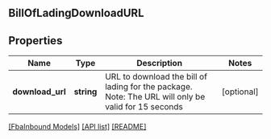 ## BillOfLadingDownloadURL

## Properties

Name | Type | Description | Notes
------------ | ------------- | ------------- | -------------
**download_url** | **string** | URL to download the bill of lading for the package. Note: The URL will only be valid for 15 seconds | [optional]

[[FbaInbound Models]](../) [[API list]](../../Api) [[README]](../../../README.md)
